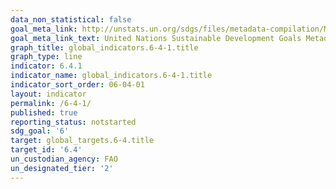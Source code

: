 ```yaml
---
data_non_statistical: false
goal_meta_link: http://unstats.un.org/sdgs/files/metadata-compilation/Metadata-Goal-6.pdf
goal_meta_link_text: United Nations Sustainable Development Goals Metadata (pdf 428kB)
graph_title: global_indicators.6-4-1.title
graph_type: line
indicator: 6.4.1
indicator_name: global_indicators.6-4-1.title
indicator_sort_order: 06-04-01
layout: indicator
permalink: /6-4-1/
published: true
reporting_status: notstarted
sdg_goal: '6'
target: global_targets.6-4.title
target_id: '6.4'
un_custodian_agency: FAO
un_designated_tier: '2'
---
```

